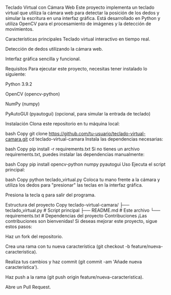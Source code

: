Teclado Virtual con Cámara Web
Este proyecto implementa un teclado virtual que utiliza la cámara web para detectar la posición de los dedos y simular la escritura en una interfaz gráfica. Está desarrollado en Python y utiliza OpenCV para el procesamiento de imágenes y la detección de movimientos.

Características principales
Teclado virtual interactivo en tiempo real.

Detección de dedos utilizando la cámara web.

Interfaz gráfica sencilla y funcional.

Requisitos
Para ejecutar este proyecto, necesitas tener instalado lo siguiente:

Python 3.9.2

OpenCV (opencv-python)

NumPy (numpy)

PyAutoGUI (pyautogui) (opcional, para simular la entrada de teclado)

Instalación
Clona este repositorio en tu máquina local:

bash
Copy
git clone https://github.com/tu-usuario/teclado-virtual-camara.git
cd teclado-virtual-camara
Instala las dependencias necesarias:

bash
Copy
pip install -r requirements.txt
Si no tienes un archivo requirements.txt, puedes instalar las dependencias manualmente:

bash
Copy
pip install opencv-python numpy pyautogui
Uso
Ejecuta el script principal:

bash
Copy
python teclado_virtual.py
Coloca tu mano frente a la cámara y utiliza los dedos para "presionar" las teclas en la interfaz gráfica.

Presiona la tecla q para salir del programa.

Estructura del proyecto
Copy
teclado-virtual-camara/
├── teclado_virtual.py   # Script principal
├── README.md            # Este archivo
└── requirements.txt     # Dependencias del proyecto
Contribuciones
¡Las contribuciones son bienvenidas! Si deseas mejorar este proyecto, sigue estos pasos:

Haz un fork del repositorio.

Crea una rama con tu nueva característica (git checkout -b feature/nueva-caracteristica).

Realiza tus cambios y haz commit (git commit -am 'Añade nueva característica').

Haz push a la rama (git push origin feature/nueva-caracteristica).

Abre un Pull Request.
